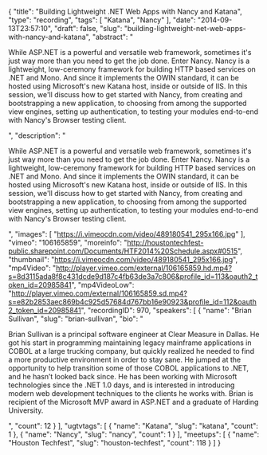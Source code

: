 {
  "title": "Building Lightweight .NET Web Apps with Nancy and Katana",
  "type": "recording",
  "tags": [
    "Katana",
    "Nancy"
  ],
  "date": "2014-09-13T23:57:10",
  "draft": false,
  "slug": "building-lightweight-net-web-apps-with-nancy-and-katana",
  "abstract": "<p>While ASP.NET is a powerful and versatile web framework, sometimes it's just way more than you need to get the job done. Enter Nancy. Nancy is a lightweight, low-ceremony framework for building HTTP based services on .NET and Mono. And since it implements the OWIN standard, it can be hosted using Microsoft's new Katana host, inside or outside of IIS. In this session, we'll discuss how to get started with Nancy, from creating and bootstrapping a new application, to choosing from among the supported view engines, setting up authentication, to testing your modules end-to-end with Nancy's Browser testing client.</p>",
  "description": "<p>While ASP.NET is a powerful and versatile web framework, sometimes it's just way more than you need to get the job done. Enter Nancy. Nancy is a lightweight, low-ceremony framework for building HTTP based services on .NET and Mono. And since it implements the OWIN standard, it can be hosted using Microsoft's new Katana host, inside or outside of IIS. In this session, we'll discuss how to get started with Nancy, from creating and bootstrapping a new application, to choosing from among the supported view engines, setting up authentication, to testing your modules end-to-end with Nancy's Browser testing client.</p>",
  "images": [
    "https://i.vimeocdn.com/video/489180541_295x166.jpg"
  ],
  "vimeo": "106165859",
  "moreinfo": "http://houstontechfest-public.sharepoint.com/Documents/HTF2014%20Schedule.aspx#0515",
  "thumbnail": "https://i.vimeocdn.com/video/489180541_295x166.jpg",
  "mp4Video": "http://player.vimeo.com/external/106165859.hd.mp4?s=8d3115ada8f8c431dcde9d187c4fb63de3a7c806&profile_id=113&oauth2_token_id=20985841",
  "mp4VideoLow": "http://player.vimeo.com/external/106165859.sd.mp4?s=e82b2853aec869b4c925d57684d767bb16e90923&profile_id=112&oauth2_token_id=20985841",
  "recordingID": 970,
  "speakers": [
    {
      "name": "Brian Sullivan",
      "slug": "brian-sullivan",
      "bio": "<p>Brian Sullivan is a principal software engineer at Clear Measure in Dallas. He got his start in programming maintaining legacy mainframe applications in COBOL at a large trucking company, but quickly realized he needed to find a more productive environment in order to stay sane. He jumped at the opportunity to help transition some of those COBOL applications to .NET, and he hasn’t looked back since. He has been working with Microsoft technologies since the .NET 1.0 days, and is interested in introducing modern web development techniques to the clients he works with. Brian is recipient of the Microsoft MVP award in ASP.NET and a graduate of Harding University.</p>",
      "count": 12
    }
  ],
  "ugtvtags": [
    {
      "name": "Katana",
      "slug": "katana",
      "count": 1
    },
    {
      "name": "Nancy",
      "slug": "nancy",
      "count": 1
    }
  ],
  "meetups": [
    {
      "name": "Houston Techfest",
      "slug": "houston-techfest",
      "count": 118
    }
  ]
}